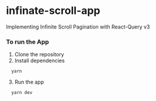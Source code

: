 # infinate-scroll-app
Implementing Infinite Scroll Pagination with React-Query v3

### To run the App
1. Clone the repository 
2. Install dependencies
```
  yarn
```
3. Run the app
```
  yarn dev
```
